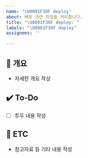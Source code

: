 ```yaml
---
name: "\U0001F30F deploy"
about: 배포 관련 작업을 처리합니다.
title: "\U0001F30F deploy: "
labels: "\U0001F30F deploy"
assignees: ''

---
```


## 📝 개요
- 자세한 개요 작성

## ✔️ To-Do
- [ ] 투두 내용 작성

## 👀 ETC
- 참고자료 등 기타 내용 작성